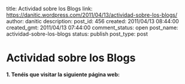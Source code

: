title: Actividad sobre los Blogs
link: https://danitic.wordpress.com/2011/04/13/actividad-sobre-los-blogs/
author: danitic
description: 
post_id: 456
created: 2011/04/13 08:44:00
created_gmt: 2011/04/13 07:44:00
comment_status: open
post_name: actividad-sobre-los-blogs
status: publish
post_type: post

# Actividad sobre los Blogs

**1\. Tenéis que visitar la siguiente página web:**